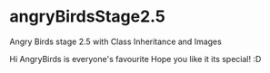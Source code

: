 # angryBirdsStage2.5
Angry Birds stage 2.5 with Class Inheritance and Images

Hi AngryBirds is everyone's favourite Hope you like it its special! :D
